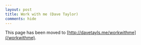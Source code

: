 ```yaml
---
layout: post
title: Work with me (Dave Taylor)
comments: hide
---
```


This page has been moved to [http://davetayls.me/workwithme](/workwithme).
